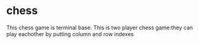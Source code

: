 # chess
This chess game is terminal base.
This is two player chess game:they can play eachother by putting column and row indexes
